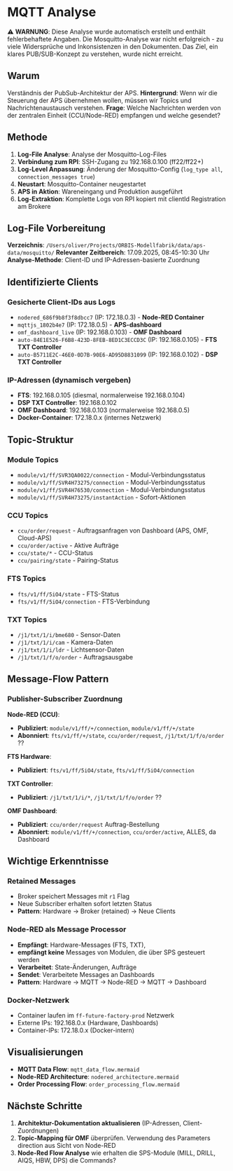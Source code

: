 # MQTT Analyse

⚠️ **WARNUNG**: Diese Analyse wurde automatisch erstellt und enthält fehlerbehaftete Angaben. Die Mosquitto-Analyse war nicht erfolgreich - zu viele Widersprüche und Inkonsistenzen in den Dokumenten. Das Ziel, ein klares PUB/SUB-Konzept zu verstehen, wurde nicht erreicht.

## Warum
Verständnis der PubSub-Architektur der APS. 
**Hintergrund**: Wenn wir die Steuerung der APS übernehmen wollen, müssen wir Topics und Nachrichtenaustausch verstehen.
**Frage**: Welche Nachrichten werden von der zentralen Einheit (CCU/Node-RED) empfangen und welche gesendet?

## Methode
1. **Log-File Analyse**: Analyse der Mosquitto-Log-Files
2. **Verbindung zum RPI**: SSH-Zugang zu 192.168.0.100 (ff22/ff22+)
3. **Log-Level Anpassung**: Änderung der Mosquitto-Config (`log_type all`, `connection_messages true`)
4. **Neustart**: Mosquitto-Container neugestartet
5. **APS in Aktion**: Wareneingang und Produktion ausgeführt
6. **Log-Extraktion**: Komplette Logs von RPI kopiert mit clientId Registration am Brokere

## Log-File Vorbereitung
**Verzeichnis**: `/Users/oliver/Projects/ORBIS-Modellfabrik/data/aps-data/mosquitto/`
**Relevanter Zeitbereich**: 17.09.2025, 08:45-10:30 Uhr
**Analyse-Methode**: Client-ID und IP-Adressen-basierte Zuordnung

## Identifizierte Clients

### Gesicherte Client-IDs aus Logs
- `nodered_686f9b8f3f8dbcc7` (IP: 172.18.0.3) - **Node-RED Container**
- `mqttjs_1802b4e7` (IP: 172.18.0.5) - **APS-dashboard**
- `omf_dashboard_live` (IP: 192.168.0.103) - **OMF Dashboard**
- `auto-84E1E526-F6B8-423D-8FEB-8ED1C3ECCD3C` (IP: 192.168.0.105) - **FTS TXT Controller**
- `auto-B5711E2C-46E0-0D7B-90E6-AD95D8831099` (IP: 192.168.0.102) - **DSP TXT Controller**

### IP-Adressen (dynamisch vergeben)
- **FTS**: 192.168.0.105 (diesmal, normalerweise 192.168.0.104)
- **DSP TXT Controller**: 192.168.0.102 
- **OMF Dashboard**: 192.168.0.103 (normalerweise 192.168.0.5)
- **Docker-Container**: 172.18.0.x (internes Netzwerk)

## Topic-Struktur

### Module Topics
- `module/v1/ff/SVR3QA0022/connection` - Modul-Verbindungsstatus
- `module/v1/ff/SVR4H73275/connection` - Modul-Verbindungsstatus  
- `module/v1/ff/SVR4H76530/connection` - Modul-Verbindungsstatus
- `module/v1/ff/SVR4H73275/instantAction` - Sofort-Aktionen

### CCU Topics
- `ccu/order/request` - Auftragsanfragen von Dashboard (APS, OMF, Cloud-APS)
- `ccu/order/active` - Aktive Aufträge
- `ccu/state/*` - CCU-Status
- `ccu/pairing/state` - Pairing-Status

### FTS Topics
- `fts/v1/ff/5iO4/state` - FTS-Status
- `fts/v1/ff/5iO4/connection` - FTS-Verbindung

### TXT Topics
- `/j1/txt/1/i/bme680` - Sensor-Daten
- `/j1/txt/1/i/cam` - Kamera-Daten
- `/j1/txt/1/i/ldr` - Lichtsensor-Daten
- `/j1/txt/1/f/o/order` - Auftragsausgabe

## Message-Flow Pattern

### Publisher-Subscriber Zuordnung
**Node-RED (CCU)**:
- **Publiziert**: `module/v1/ff/+/connection`, `module/v1/ff/+/state`
- **Abonniert**: `fts/v1/ff/+/state`, `ccu/order/request`, `/j1/txt/1/f/o/order` ??

**FTS Hardware**:
- **Publiziert**: `fts/v1/ff/5iO4/state`, `fts/v1/ff/5iO4/connection`

**TXT Controller**:
- **Publiziert**: `/j1/txt/1/i/*`, `/j1/txt/1/f/o/order` ??

**OMF Dashboard**:
- **Publiziert**: `ccu/order/request` Auftrag-Bestellung
- **Abonniert**: `module/v1/ff/+/connection`, `ccu/order/active`, ALLES, da Dashboard

## Wichtige Erkenntnisse

### Retained Messages
- Broker speichert Messages mit `r1` Flag
- Neue Subscriber erhalten sofort letzten Status
- **Pattern**: Hardware → Broker (retained) → Neue Clients

### Node-RED als Message Processor
- **Empfängt**: Hardware-Messages (FTS, TXT), 
- **empfängt keine** Messages von Modulen, die über SPS gesteuert werden
- **Verarbeitet**: State-Änderungen, Aufträge
- **Sendet**: Verarbeitete Messages an Dashboards
- **Pattern**: Hardware → MQTT → Node-RED → MQTT → Dashboard

### Docker-Netzwerk
- Container laufen im `ff-future-factory-prod` Netzwerk
- Externe IPs: 192.168.0.x (Hardware, Dashboards)
- Container-IPs: 172.18.0.x (Docker-intern)

## Visualisierungen
- **MQTT Data Flow**: `mqtt_data_flow.mermaid`
- **Node-RED Architecture**: `nodered_architecture.mermaid`
- **Order Processing Flow**: `order_processing_flow.mermaid`

## Nächste Schritte
1. **Architektur-Dokumentation aktualisieren** (IP-Adressen, Client-Zuordnungen)
2. **Topic-Mapping für OMF** überprüfen. Verwendung des Parameters direction aus Sicht von Node-RED
3. **Node-Red Flow Analyse** wie erhalten die SPS-Module (MILL, DRILL, AIQS, HBW, DPS) die Commands?